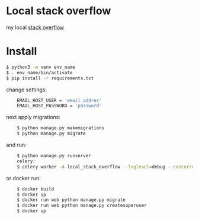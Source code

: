 # Local stack overflow

my local [stack overflow](https://stackoverflow.com/)

# Install
``` bash
$ python3 -m venv env_name
$ . env_name/bin/activate
$ pip install -r requirements.txt
```

change settings:
``` bash
    EMAIL_HOST_USER = 'email_addres'
    EMAIL_HOST_PASSWORD = 'password'
```
next apply migrations:
``` bash
    $ python manage.py makemigrations
    $ python manage.py migrate
```
and run:
``` bash
    $ python manage.py runserver
    celery:
    $ celery worker -A local_stack_overflow --loglevel=debug --concurrency=4
```
or docker run:
``` bash
    $ docker build
    $ docker up
    $ docker run web python manage.py migrate
    $ docker run web python manage.py createsuperuser
    $ docker up
```
